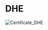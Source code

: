 # DHE

![Certificate_DHE](https://user-images.githubusercontent.com/81981737/169503271-a13c760b-2858-4315-8aeb-b08b81d9f960.jpg)
